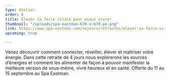 ```yaml
---
type: Atelier
order: 6
title: Élever sa force vitale pour mieux vivre!
thumbnail: "/uploads/spa-eastman-678-x-678-px.png"
link: https://www.spa-eastman.com/sejours/retraites/elever-sa-force-vitale-pour-mieux-vivre/
upcoming: true

---
```

Venez découvrir comment connecter, réveiller, élever et maîtriser votre énergie. Dans cette retraite de 4 jours nous explorerons les sources d’énergies et comment les alimenter de façon à pouvoir manifester la meilleure version de vous-même, vivre heureux et en santé. Offerte du 11 au 15 septembre au Spa Eastman.